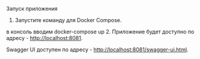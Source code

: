 Запуск приложения

1. Запустите команду для Docker Compose.

в консоль вводим docker-compose up
2.  Приложение будет доступно по адресу -
    [http://localhost:8081](http://localhost:8081).

Swagger UI доступен по адресу -
[http://localhost:8081/swagger-ui.html](http://localhost:8081/swagger-ui.html).
